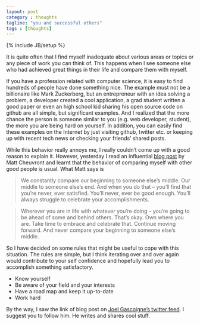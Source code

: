 ```yaml
---
layout: post
category : thoughts
tagline: "you and successful others"
tags : [thoughts]
---
```

{% include JB/setup %}

It is quite often that I find myself inadequate about various areas or topics or any piece of work you can think of. This happens when I see someone else who had achieved great things in their life and compare them with myself.

If you have a profession related with computer science, it is easy to find hundreds of people have done something nice. The example must not be a billionaire like Mark Zuckerberg, but an entrepreneur with an idea solving a problem, a developer created a cool application, a grad student written a good paper or even an high school kid sharing his open source code on github are all simple, but significant examples. And I realized that the more chance the person is someone similar to you (e.g. web developer, student), the more you are being hard on yourself. In addition, you can easily find these examples on the Internet by just visiting github, twitter etc. or keeping up with recent tech news or checking your friends’ shared posts.

While this behavior really annoys me, I really couldn’t come up with a good reason to explain it. However, yesterday I read an influential [blog post](http://www.lifewithoutpants.com/someone-elses-middle/) by Matt Cheuvront and learnt that the behavior of comparing myself with other good people is usual. What Matt says is

> We constantly compare our beginning to someone else’s middle. Our middle to someone else’s end. And when you do that – you’ll find that you’re never, ever satisfied. You’ll never, ever be good enough. You’ll always struggle to celebrate your accomplishments.

> Wherever you are in life with whatever you’re doing – you’re going to be ahead of some and behind others. That’s okay. Own where you are. Take time to embrace and celebrate that. Continue moving forward. And never compare your beginning to someone else’s middle.

So I have decided on some rules that might be useful to cope with this situation. The rules are simple, but I think iterating over and over again would contribute to your self confidence and hopefully lead you to accomplish something satisfactory.

- Know yourself
- Be aware of your field and your interests
- Have a road map and keep it up-to-date
- Work hard

By the way, I saw the link of blog post on [Joel Gascoigne’s twitter feed](https://twitter.com/joelgascoigne). I suggest you to follow him. He writes and shares cool stuff.